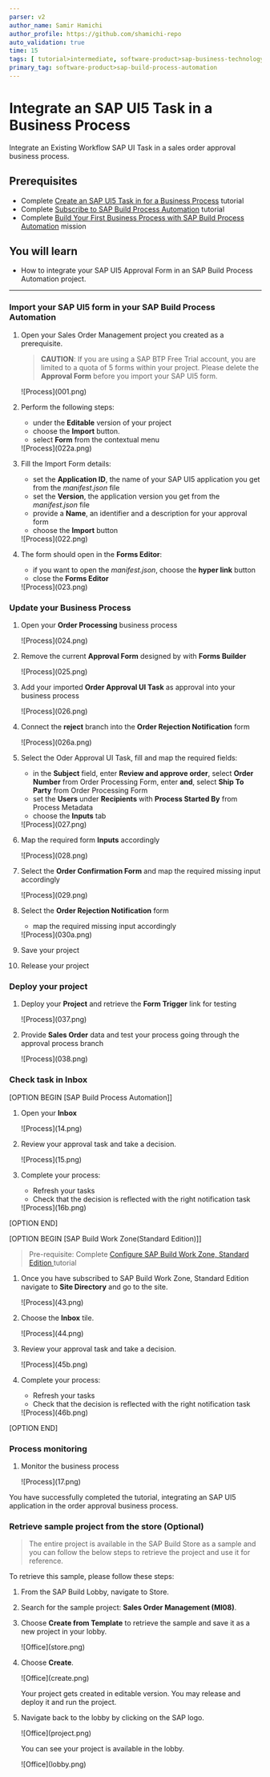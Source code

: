 ```yaml
---
parser: v2
author_name: Samir Hamichi
author_profile: https://github.com/shamichi-repo
auto_validation: true
time: 15
tags: [ tutorial>intermediate, software-product>sap-business-technology-platform,products>sap-business-application-studio, tutorial>free-tier ]
primary_tag: software-product>sap-build-process-automation
---
```


# Integrate an SAP UI5 Task in a Business Process
<!-- description -->Integrate an Existing Workflow SAP UI Task in a sales order approval business process.

## Prerequisites
 - Complete [Create an SAP UI5 Task in for a Business Process](spa-create-sapui5-task-orderapproval) tutorial
 - Complete [Subscribe to SAP Build Process Automation](spa-subscribe-booster) tutorial
 - Complete [Build Your First Business Process with SAP Build Process Automation](mission.sap-process-automation) mission

## You will learn
  - How to integrate your SAP UI5 Approval Form in an SAP Build Process Automation project.

---

### Import your SAP UI5 form in your SAP Build Process Automation

1. Open your Sales Order Management project you created as a prerequisite.

    > **CAUTION**: If you are using a SAP BTP Free Trial account, you are limited to a quota of 5 forms within your project. Please delete the **Approval Form** before you import your SAP UI5 form.

    <!-- border -->![Process](001.png)

2. Perform the following steps:

    - under the **Editable** version of your project
    - choose the **Import** button.
    - select **Form** from the contextual menu

    <!-- border -->![Process](022a.png)

3. Fill the Import Form details:

    - set the **Application ID**, the name of your SAP UI5 application you get from the *manifest.json* file
    - set the **Version**, the application version you get from the *manifest.json* file
    - provide a **Name**, an identifier and a description for your approval form
    - choose the **Import** button

    <!-- border -->![Process](022.png)

4. The form should open in the **Forms Editor**:

    - if you want to open the *manifest.json*, choose the **hyper link** button
    - close the **Forms Editor**

    <!-- border -->![Process](023.png)

### Update your Business Process

1. Open your **Order Processing** business process

    <!-- border -->![Process](024.png)

2. Remove the current **Approval Form** designed by with **Forms Builder**

    <!-- border -->![Process](025.png)

3. Add your imported **Order Approval UI Task** as approval into your business process

    <!-- border -->![Process](026.png)

4. Connect the **reject** branch into the **Order Rejection Notification** form

    <!-- border -->![Process](026a.png)

5. Select the Oder Approval UI Task, fill and map the required fields:

    - in the **Subject** field, enter **Review and approve order**, select **Order Number** from Order Processing Form, enter **and**, select **Ship To Party** from Order Processing Form
    - set the **Users** under **Recipients** with **Process Started By** from Process Metadata
    - choose the **Inputs** tab

    <!-- border -->![Process](027.png)

6. Map the required form **Inputs** accordingly

    <!-- border -->![Process](028.png)

7. Select the **Order Confirmation Form** and map the required missing input accordingly

    <!-- border -->![Process](029.png)

8. Select the **Order Rejection Notification** form

    - map the required missing input accordingly

    <!-- border -->![Process](030a.png)

9. Save your project

10. Release your project


### Deploy your project

1. Deploy your **Project** and retrieve the **Form Trigger** link for testing

    <!-- border -->![Process](037.png)

2. Provide **Sales Order** data and test your process going through the approval process branch

    <!-- border -->![Process](038.png)


### Check task in Inbox

[OPTION BEGIN [SAP Build Process Automation]]       
1. Open your **Inbox**

    <!-- border -->![Process](14.png)

2. Review your approval task and take a decision.

    <!-- border -->![Process](15.png)

3. Complete your process:

    - Refresh your tasks
    - Check that the decision is reflected with the right notification task

    <!-- border -->![Process](16b.png)
[OPTION END]

[OPTION BEGIN [SAP Build Work Zone(Standard Edition)]]        
>Pre-requisite: Complete [Configure SAP Build Work Zone, Standard Edition ](spa-configure-workzone)tutorial

1. Once you have subscribed to SAP Build Work Zone, Standard Edition navigate to **Site Directory** and go to the site.

    <!-- border -->![Process](43.png)

2. Choose the **Inbox** tile.

    <!-- border -->![Process](44.png) 

3. Review your approval task and take a decision.

    <!-- border -->![Process](45b.png)

4. Complete your process:
    - Refresh your tasks
    - Check that the decision is reflected with the right notification task
    <!-- border -->![Process](46b.png)

[OPTION END]

### Process monitoring

1. Monitor the business process

    <!-- border -->![Process](17.png)

You have successfully completed the tutorial, integrating an SAP UI5 application in the order approval business process.

### Retrieve sample project from the store (Optional)

> The entire project is available in the SAP Build Store as a sample and you can follow the below steps to retrieve the project and use it for reference.

To retrieve this sample, please follow these steps:
    
1. From the SAP Build Lobby, navigate to Store.
   
2. Search for the sample project: **Sales Order Management (MI08)**.
   
3. Choose **Create from Template** to retrieve the sample and save it as a new project in your lobby.

    <!-- border -->![Office](store.png)

4. Choose **Create**.

    <!-- border -->![Office](create.png)

    Your project gets created in editable version. You may release and deploy it and run the project.
    
5. Navigate back to the lobby by clicking on the SAP logo.
  
    <!-- border -->![Office](project.png)

    You can see your project is available in the lobby.
  
    <!-- border -->![Office](lobby.png)